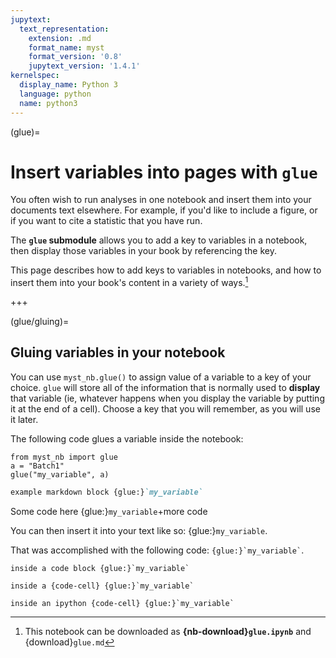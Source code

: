 ```yaml
---
jupytext:
  text_representation:
    extension: .md
    format_name: myst
    format_version: '0.8'
    jupytext_version: '1.4.1'
kernelspec:
  display_name: Python 3
  language: python
  name: python3
---
```


(glue)=

# Insert variables into pages with `glue`

You often wish to run analyses in one notebook and insert them into your
documents text elsewhere. For example, if you'd like to include a figure,
or if you want to cite a statistic that you have run.

The **`glue` submodule** allows you to add a key to variables in a notebook,
then display those variables in your book by referencing the key.

This page describes how to add keys to variables in notebooks, and how to insert them
into your book's content in a variety of ways.[^download]

[^download]: This notebook can be downloaded as
            **{nb-download}`glue.ipynb`** and {download}`glue.md`

+++

(glue/gluing)=

## Gluing variables in your notebook

You can use `myst_nb.glue()` to assign value of a variable to
a key of your choice. `glue` will store all of the information that is normally used to **display**
that variable (ie, whatever happens when you display the variable by putting it at the end of a cell).
Choose a key that you will remember, as you will use it later.

The following code glues a variable inside the notebook:

```{code-cell} ipython3
from myst_nb import glue
a = "Batch1"
glue("my_variable", a)
```

```md
example markdown block {glue:}`my_variable`
```

Some code here {glue:}`my_variable`+more code

You can then insert it into your text like so: {glue:}`my_variable`.

That was accomplished with the following code: `` {glue:}`my_variable` ``.

```
inside a code block {glue:}`my_variable`
```
```{code-cell}
inside a {code-cell} {glue:}`my_variable`
```
```{code-cell} ipython3
inside an ipython {code-cell} {glue:}`my_variable`
```
